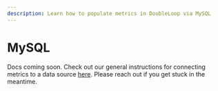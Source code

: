 ```yaml
---
description: Learn how to populate metrics in DoubleLoop via MySQL
---
```


# MySQL

Docs coming soon. Check out our general instructions for connecting metrics to a data source [here](how-to-add-metric-data.md). Please reach out if you get stuck in the meantime.
